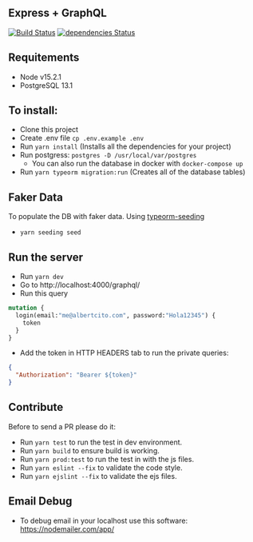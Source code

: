 ## Express + GraphQL

[![Build Status](https://travis-ci.com/albertcito/nodejs-web-typescript.svg?branch=production)](https://travis-ci.com/albertcito/nodejs-web-typescript)
[![dependencies Status](https://status.david-dm.org/gh/albertcito/nodejs-web-typescript.svg)](https://david-dm.org/albertcito/nodejs-web-typescript)

## Requitements
- Node v15.2.1
- PostgreSQL 13.1

## To install:
- Clone this project
- Create .env file `cp .env.example .env`
- Run `yarn install` (Installs all the dependencies for your project)
- Run postgress: `postgres -D /usr/local/var/postgres`
  - You can also run the database in docker with `docker-compose up`
- Run `yarn typeorm migration:run` (Creates all of the database tables)

## Faker Data
To populate the DB with faker data. Using [typeorm-seeding](https://github.com/w3tecch/typeorm-seeding)
- `yarn seeding seed`

## Run the server
- Run `yarn dev`
- Go to http://localhost:4000/graphql/
- Run this query
```graphql
mutation {
  login(email:"me@albertcito.com", password:"Hola12345") {
    token
  }
}
```
- Add the token in HTTP HEADERS tab to run the private queries:
```json
{
  "Authorization": "Bearer ${token}"
}
```

## Contribute
Before to send a PR please do it:
- Run `yarn test` to run the test in dev environment.
- Run `yarn build` to ensure build is working.
- Run `yarn prod:test` to run the test in with the js files.
- Run `yarn eslint --fix` to validate the code style.
- Run `yarn ejslint --fix` to validate the ejs files.

## Email Debug
- To debug email in your localhost use this software: https://nodemailer.com/app/
